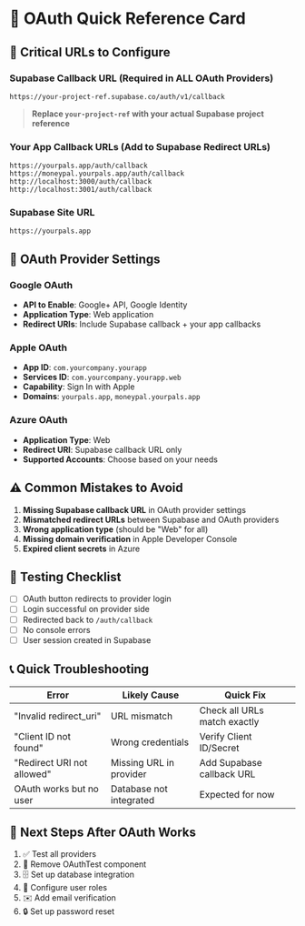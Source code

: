 # 🔐 OAuth Quick Reference Card

## 📍 **Critical URLs to Configure**

### **Supabase Callback URL (Required in ALL OAuth Providers)**
```
https://your-project-ref.supabase.co/auth/v1/callback
```
> **Replace `your-project-ref` with your actual Supabase project reference**

### **Your App Callback URLs (Add to Supabase Redirect URLs)**
```
https://yourpals.app/auth/callback
https://moneypal.yourpals.app/auth/callback
http://localhost:3000/auth/callback
http://localhost:3001/auth/callback
```

### **Supabase Site URL**
```
https://yourpals.app
```

## 🔑 **OAuth Provider Settings**

### **Google OAuth**
- **API to Enable**: Google+ API, Google Identity
- **Application Type**: Web application
- **Redirect URIs**: Include Supabase callback + your app callbacks

### **Apple OAuth**
- **App ID**: `com.yourcompany.yourapp`
- **Services ID**: `com.yourcompany.yourapp.web`
- **Capability**: Sign In with Apple
- **Domains**: `yourpals.app`, `moneypal.yourpals.app`

### **Azure OAuth**
- **Application Type**: Web
- **Redirect URI**: Supabase callback URL only
- **Supported Accounts**: Choose based on your needs

## ⚠️ **Common Mistakes to Avoid**

1. **Missing Supabase callback URL** in OAuth provider settings
2. **Mismatched redirect URLs** between Supabase and OAuth providers
3. **Wrong application type** (should be "Web" for all)
4. **Missing domain verification** in Apple Developer Console
5. **Expired client secrets** in Azure

## 🧪 **Testing Checklist**

- [ ] OAuth button redirects to provider login
- [ ] Login successful on provider side
- [ ] Redirected back to `/auth/callback`
- [ ] No console errors
- [ ] User session created in Supabase

## 📞 **Quick Troubleshooting**

| Error | Likely Cause | Quick Fix |
|-------|--------------|-----------|
| "Invalid redirect_uri" | URL mismatch | Check all URLs match exactly |
| "Client ID not found" | Wrong credentials | Verify Client ID/Secret |
| "Redirect URI not allowed" | Missing URL in provider | Add Supabase callback URL |
| OAuth works but no user | Database not integrated | Expected for now |

## 🚀 **Next Steps After OAuth Works**

1. ✅ Test all providers
2. 🔄 Remove OAuthTest component
3. 🗄️ Set up database integration
4. 👥 Configure user roles
5. ✉️ Add email verification
6. 🔒 Set up password reset
